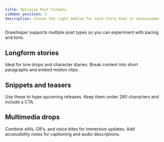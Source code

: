 ```yaml
---
title: Optimize Post Formats
sidebar_position: 3
description: Choose the right medium for each story beat or announcement.
---
```


Drawhisper supports multiple post types so you can experiment with pacing and tone.

## Longform stories
Ideal for lore drops and character diaries. Break content into short paragraphs and embed motion clips.

## Snippets and teasers
Use these to hype upcoming releases. Keep them under 280 characters and include a CTA.

## Multimedia drops
Combine stills, GIFs, and voice bites for immersive updates. Add accessibility notes for captioning and audio descriptions.
